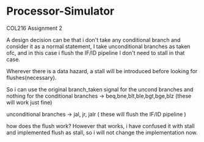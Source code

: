 # Processor-Simulator
COL216 Assignment 2

A design decision can be that i don't take any conditional branch and consider it as a normal statement, 
I take unconditional branches as taken ofc, and in this case i flush the IF/ID pipeline
I don't need to stall in that case.

Wherever there is a data hazard, a stall will be introduced before looking for flushes(necessary).

So i can use the original branch_taken signal for the uncond branches and nothing for the conditional branches -> beq,bne,blt,ble,bgt,bge,blz (these will work just fine)

unconditional branches -> jal, jr, jalr ( these will flush the IF/ID pipeline )

how does the flush work? However that works, i have confused it with stall and implemented flush as stall, so i will not change the implementation now.